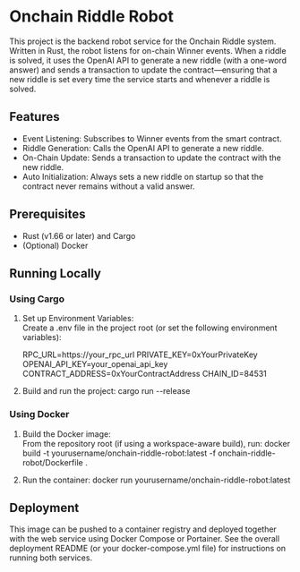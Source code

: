# Onchain Riddle Robot

This project is the backend robot service for the Onchain Riddle system. Written in Rust, the robot listens for on-chain Winner events. When a riddle is solved, it uses the OpenAI API to generate a new riddle (with a one-word answer) and sends a transaction to update the contract—ensuring that a new riddle is set every time the service starts and whenever a riddle is solved.

## Features

- Event Listening: Subscribes to Winner events from the smart contract.
- Riddle Generation: Calls the OpenAI API to generate a new riddle.
- On-Chain Update: Sends a transaction to update the contract with the new riddle.
- Auto Initialization: Always sets a new riddle on startup so that the contract never remains without a valid answer.

## Prerequisites

- Rust (v1.66 or later) and Cargo
- (Optional) Docker

## Running Locally

### Using Cargo

1. Set up Environment Variables:  
   Create a .env file in the project root (or set the following environment variables):

   RPC_URL=https://your_rpc_url
   PRIVATE_KEY=0xYourPrivateKey
   OPENAI_API_KEY=your_openai_api_key
   CONTRACT_ADDRESS=0xYourContractAddress
   CHAIN_ID=84531

2. Build and run the project:
   cargo run --release

### Using Docker

1. Build the Docker image:  
   From the repository root (if using a workspace-aware build), run:
   docker build -t yourusername/onchain-riddle-robot:latest -f onchain-riddle-robot/Dockerfile .

2. Run the container:
   docker run yourusername/onchain-riddle-robot:latest

## Deployment

This image can be pushed to a container registry and deployed together with the web service using Docker Compose or Portainer. See the overall deployment README (or your docker-compose.yml file) for instructions on running both services.
